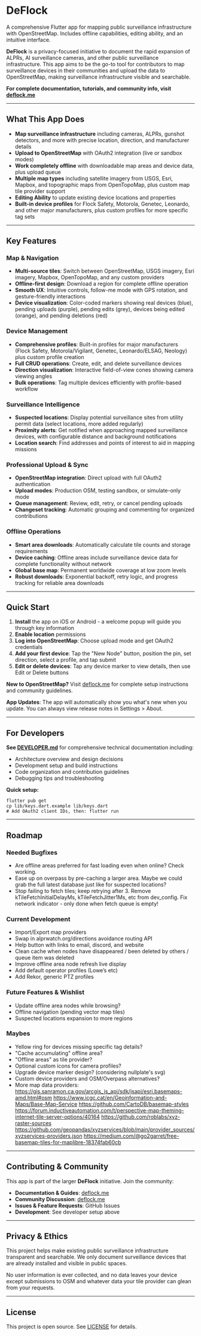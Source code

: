 # DeFlock

A comprehensive Flutter app for mapping public surveillance infrastructure with OpenStreetMap. Includes offline capabilities, editing ability, and an intuitive interface.

**DeFlock** is a privacy-focused initiative to document the rapid expansion of ALPRs, AI surveillance cameras, and other public surveillance infrastructure. This app aims to be the go-to tool for contributors to map surveillance devices in their communities and upload the data to OpenStreetMap, making surveillance infrastructure visible and searchable.

**For complete documentation, tutorials, and community info, visit [deflock.me](https://deflock.me)**

---

## What This App Does

- **Map surveillance infrastructure** including cameras, ALPRs, gunshot detectors, and more with precise location, direction, and manufacturer details
- **Upload to OpenStreetMap** with OAuth2 integration (live or sandbox modes)
- **Work completely offline** with downloadable map areas and device data, plus upload queue
- **Multiple map types** including satellite imagery from USGS, Esri, Mapbox, and topographic maps from OpenTopoMap, plus custom map tile provider support
- **Editing Ability** to update existing device locations and properties
- **Built-in device profiles** for Flock Safety, Motorola, Genetec, Leonardo, and other major manufacturers, plus custom profiles for more specific tag sets

---

## Key Features

### Map & Navigation
- **Multi-source tiles**: Switch between OpenStreetMap, USGS imagery, Esri imagery, Mapbox, OpenTopoMap, and any custom providers
- **Offline-first design**: Download a region for complete offline operation
- **Smooth UX**: Intuitive controls, follow-me mode with GPS rotation, and gesture-friendly interactions
- **Device visualization**: Color-coded markers showing real devices (blue), pending uploads (purple), pending edits (grey), devices being edited (orange), and pending deletions (red)

### Device Management
- **Comprehensive profiles**: Built-in profiles for major manufacturers (Flock Safety, Motorola/Vigilant, Genetec, Leonardo/ELSAG, Neology) plus custom profile creation
- **Full CRUD operations**: Create, edit, and delete surveillance devices
- **Direction visualization**: Interactive field-of-view cones showing camera viewing angles
- **Bulk operations**: Tag multiple devices efficiently with profile-based workflow

### Surveillance Intelligence
- **Suspected locations**: Display potential surveillance sites from utility permit data (select locations, more added regularly)
- **Proximity alerts**: Get notified when approaching mapped surveillance devices, with configurable distance and background notifications
- **Location search**: Find addresses and points of interest to aid in mapping missions

### Professional Upload & Sync
- **OpenStreetMap integration**: Direct upload with full OAuth2 authentication
- **Upload modes**: Production OSM, testing sandbox, or simulate-only mode
- **Queue management**: Review, edit, retry, or cancel pending uploads
- **Changeset tracking**: Automatic grouping and commenting for organized contributions

### Offline Operations
- **Smart area downloads**: Automatically calculate tile counts and storage requirements
- **Device caching**: Offline areas include surveillance device data for complete functionality without network
- **Global base map**: Permanent worldwide coverage at low zoom levels
- **Robust downloads**: Exponential backoff, retry logic, and progress tracking for reliable area downloads

---

## Quick Start

1. **Install** the app on iOS or Android - a welcome popup will guide you through key information
2. **Enable location** permissions  
3. **Log into OpenStreetMap**: Choose upload mode and get OAuth2 credentials
4. **Add your first device**: Tap the "New Node" button, position the pin, set direction, select a profile, and tap submit
5. **Edit or delete devices**: Tap any device marker to view details, then use Edit or Delete buttons

**New to OpenStreetMap?** Visit [deflock.me](https://deflock.me) for complete setup instructions and community guidelines.

**App Updates**: The app will automatically show you what's new when you update. You can always view release notes in Settings > About.

---

## For Developers

**See [DEVELOPER.md](DEVELOPER.md)** for comprehensive technical documentation including:
- Architecture overview and design decisions
- Development setup and build instructions  
- Code organization and contribution guidelines
- Debugging tips and troubleshooting

**Quick setup:**
```shell
flutter pub get
cp lib/keys.dart.example lib/keys.dart
# Add OAuth2 client IDs, then: flutter run
```

---

## Roadmap

### Needed Bugfixes
- Are offline areas preferred for fast loading even when online? Check working.
- Ease up on overpass by pre-caching a larger area. Maybe we could grab the full latest database just like for suspected locations?
- Stop failing to fetch tiles; keep retrying after 3. Remove kTileFetchInitialDelayMs, kTileFetchJitter1Ms, etc from dev_config. Fix network indicator - only done when fetch queue is empty!

### Current Development
- Import/Export map providers
- Swap in alprwatch.org/directions avoidance routing API
- Help button with links to email, discord, and website
- Clean cache when nodes have disappeared / been deleted by others / queue item was deleted
- Improve offline area node refresh live display
- Add default operator profiles (Lowe’s etc)
- Add Rekor, generic PTZ profiles

### Future Features & Wishlist
- Update offline area nodes while browsing?
- Offline navigation (pending vector map tiles)
- Suspected locations expansion to more regions

### Maybes
- Yellow ring for devices missing specific tag details?
- "Cache accumulating" offline area?
- "Offline areas" as tile provider?
- Optional custom icons for camera profiles?
- Upgrade device marker design? (considering nullplate's svg)
- Custom device providers and OSM/Overpass alternatives?
- More map data providers:
https://gis.sanramon.ca.gov/arcgis_js_api/sdk/jsapi/esri.basemaps-amd.html#osm
https://www.icgc.cat/en/Geoinformation-and-Maps/Base-Map-Service
https://github.com/CartoDB/basemap-styles
https://forum.inductiveautomation.com/t/perspective-map-theming-internet-tile-server-options/40164
https://github.com/roblabs/xyz-raster-sources
https://github.com/geopandas/xyzservices/blob/main/provider_sources/xyzservices-providers.json
https://medium.com/@go2garret/free-basemap-tiles-for-maplibre-18374fab60cb

---

## Contributing & Community

This app is part of the larger **DeFlock** initiative. Join the community:

- **Documentation & Guides**: [deflock.me](https://deflock.me)
- **Community Discussion**: [deflock.me](https://deflock.me)
- **Issues & Feature Requests**: GitHub Issues
- **Development**: See developer setup above

---

## Privacy & Ethics

This project helps make existing public surveillance infrastructure transparent and searchable. We only document surveillance devices that are already installed and visible in public spaces.

No user information is ever collected, and no data leaves your device except submissions to OSM and whatever data your tile provider can glean from your requests.

---

## License

This project is open source. See [LICENSE](LICENSE) for details.
